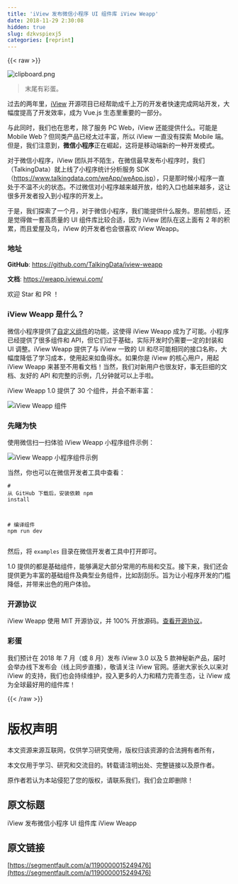 ```yaml
---
title: 'iView 发布微信小程序 UI 组件库 iView Weapp' 
date: 2018-11-29 2:30:08
hidden: true
slug: dzkvspiexj5
categories: [reprint]
---
```


{{< raw >}}
<p><span class="img-wrap"><img data-src="/img/bVbb9fe?w=2856&amp;h=1444" src="https://static.alili.tech/img/bVbb9fe?w=2856&amp;h=1444" alt="clipboard.png" title="clipboard.png" style="cursor:pointer;display:inline"></span></p><blockquote>&#x672B;&#x5C3E;&#x6709;&#x5F69;&#x86CB;&#x3002;</blockquote><p>&#x8FC7;&#x53BB;&#x7684;&#x4E24;&#x5E74;&#x91CC;&#xFF0C;<a href="https://github.com/iview/iview" rel="nofollow noreferrer" target="_blank">iView</a> &#x5F00;&#x6E90;&#x9879;&#x76EE;&#x5DF2;&#x7ECF;&#x5E2E;&#x52A9;&#x6210;&#x5343;&#x4E0A;&#x4E07;&#x7684;&#x5F00;&#x53D1;&#x8005;&#x5FEB;&#x901F;&#x5B8C;&#x6210;&#x7F51;&#x7AD9;&#x5F00;&#x53D1;&#xFF0C;&#x5927;&#x5E45;&#x5EA6;&#x63D0;&#x9AD8;&#x4E86;&#x5F00;&#x53D1;&#x6548;&#x7387;&#xFF0C;&#x6210;&#x4E3A; Vue.js &#x751F;&#x6001;&#x91CC;&#x91CD;&#x8981;&#x7684;&#x4E00;&#x90E8;&#x5206;&#x3002;</p><p>&#x4E0E;&#x6B64;&#x540C;&#x65F6;&#xFF0C;&#x6211;&#x4EEC;&#x4E5F;&#x5728;&#x601D;&#x8003;&#xFF0C;&#x9664;&#x4E86;&#x670D;&#x52A1; PC Web&#xFF0C;iView &#x8FD8;&#x80FD;&#x63D0;&#x4F9B;&#x4EC0;&#x4E48;&#x3002;&#x53EF;&#x80FD;&#x662F; Mobile Web&#xFF1F;&#x4F46;&#x540C;&#x7C7B;&#x4EA7;&#x54C1;&#x5DF2;&#x7ECF;&#x592A;&#x8FC7;&#x4E30;&#x5BCC;&#xFF0C;&#x6240;&#x4EE5; iView &#x4E00;&#x76F4;&#x6CA1;&#x6709;&#x63A2;&#x7D22; Mobile &#x7AEF;&#x3002;&#x4F46;&#x662F;&#xFF0C;&#x6211;&#x4EEC;&#x6CE8;&#x610F;&#x5230;&#xFF0C;<strong>&#x5FAE;&#x4FE1;&#x5C0F;&#x7A0B;&#x5E8F;</strong>&#x6B63;&#x5728;&#x5D1B;&#x8D77;&#xFF0C;&#x8FD9;&#x5C06;&#x662F;&#x79FB;&#x52A8;&#x7AEF;&#x65B0;&#x7684;&#x4E00;&#x79CD;&#x5F00;&#x53D1;&#x6A21;&#x5F0F;&#x3002;</p><p>&#x5BF9;&#x4E8E;&#x5FAE;&#x4FE1;&#x5C0F;&#x7A0B;&#x5E8F;&#xFF0C;iView &#x56E2;&#x961F;&#x5E76;&#x4E0D;&#x964C;&#x751F;&#xFF0C;&#x5728;&#x5FAE;&#x4FE1;&#x6700;&#x65E9;&#x53D1;&#x5E03;&#x5C0F;&#x7A0B;&#x5E8F;&#x65F6;&#xFF0C;&#x6211;&#x4EEC;&#xFF08;TalkingData&#xFF09;&#x5C31;&#x4E0A;&#x7EBF;&#x4E86;&#x5C0F;&#x7A0B;&#x5E8F;&#x7EDF;&#x8BA1;&#x5206;&#x6790;&#x670D;&#x52A1; SDK&#xFF08;<a href="https://www.talkingdata.com/weApp/weApp.jsp" rel="nofollow noreferrer" target="_blank">https://www.talkingdata.com/weApp/weApp.jsp</a>&#xFF09;&#xFF0C;&#x53EA;&#x662F;&#x90A3;&#x65F6;&#x5019;&#x5C0F;&#x7A0B;&#x5E8F;&#x4E00;&#x76F4;&#x5904;&#x4E8E;&#x4E0D;&#x6E29;&#x4E0D;&#x706B;&#x7684;&#x72B6;&#x6001;&#x3002;&#x4E0D;&#x8FC7;&#x5FAE;&#x4FE1;&#x5BF9;&#x5C0F;&#x7A0B;&#x5E8F;&#x8D8A;&#x6765;&#x8D8A;&#x5F00;&#x653E;&#xFF0C;&#x7ED9;&#x7684;&#x5165;&#x53E3;&#x4E5F;&#x8D8A;&#x6765;&#x8D8A;&#x591A;&#xFF0C;&#x8FD9;&#x8BA9;&#x5F88;&#x591A;&#x5F00;&#x53D1;&#x8005;&#x6295;&#x5165;&#x5230;&#x5C0F;&#x7A0B;&#x5E8F;&#x7684;&#x5F00;&#x53D1;&#x4E0A;&#x3002;</p><p>&#x4E8E;&#x662F;&#xFF0C;&#x6211;&#x4EEC;&#x63A2;&#x7D22;&#x4E86;&#x4E00;&#x4E2A;&#x6708;&#xFF0C;&#x5BF9;&#x4E8E;&#x5FAE;&#x4FE1;&#x5C0F;&#x7A0B;&#x5E8F;&#xFF0C;&#x6211;&#x4EEC;&#x80FD;&#x63D0;&#x4F9B;&#x4EC0;&#x4E48;&#x670D;&#x52A1;&#x3002;&#x601D;&#x524D;&#x60F3;&#x540E;&#xFF0C;&#x8FD8;&#x662F;&#x89C9;&#x5F97;&#x505A;&#x4E00;&#x5957;&#x9AD8;&#x8D28;&#x91CF;&#x7684; UI &#x7EC4;&#x4EF6;&#x5E93;&#x6BD4;&#x8F83;&#x5408;&#x9002;&#xFF0C;&#x56E0;&#x4E3A; iView &#x56E2;&#x961F;&#x5728;&#x8FD9;&#x4E0A;&#x9762;&#x6709; 2 &#x5E74;&#x7684;&#x79EF;&#x7D2F;&#xFF0C;&#x800C;&#x4E14;&#x7231;&#x5C4B;&#x53CA;&#x4E4C;&#xFF0C;iView &#x7684;&#x5F00;&#x53D1;&#x8005;&#x4E5F;&#x4F1A;&#x5F88;&#x559C;&#x6B22; iView Weapp&#x3002;</p><h3 id="articleHeader0">&#x5730;&#x5740;</h3><p><strong>GitHub</strong>: <a href="https://github.com/TalkingData/iview-weapp" rel="nofollow noreferrer" target="_blank">https://github.com/TalkingData/iview-weapp</a></p><p><strong>&#x6587;&#x6863;</strong>: <a href="https://weapp.iviewui.com/" rel="nofollow noreferrer" target="_blank">https://weapp.iviewui.com/</a></p><p>&#x6B22;&#x8FCE; Star &#x548C; PR &#xFF01;</p><h3 id="articleHeader1">iView Weapp &#x662F;&#x4EC0;&#x4E48;&#xFF1F;</h3><p>&#x5FAE;&#x4FE1;&#x5C0F;&#x7A0B;&#x5E8F;&#x63D0;&#x4F9B;&#x4E86;<a href="https://developers.weixin.qq.com/miniprogram/dev/framework/custom-component/" rel="nofollow noreferrer" target="_blank">&#x81EA;&#x5B9A;&#x4E49;&#x7EC4;&#x4EF6;</a>&#x7684;&#x529F;&#x80FD;&#xFF0C;&#x8FD9;&#x4F7F;&#x5F97; iView Weapp &#x6210;&#x4E3A;&#x4E86;&#x53EF;&#x80FD;&#x3002;&#x5C0F;&#x7A0B;&#x5E8F;&#x5DF2;&#x7ECF;&#x63D0;&#x4F9B;&#x4E86;&#x5F88;&#x591A;&#x7EC4;&#x4EF6;&#x548C; API&#xFF0C;&#x4F46;&#x5B83;&#x4EEC;&#x8FC7;&#x4E8E;&#x57FA;&#x7840;&#xFF0C;&#x5B9E;&#x9645;&#x5F00;&#x53D1;&#x65F6;&#x4ECD;&#x9700;&#x8981;&#x4E00;&#x5B9A;&#x7684;&#x5C01;&#x88C5;&#x548C; UI &#x8C03;&#x6574;&#x3002;iView Weapp &#x63D0;&#x4F9B;&#x4E86;&#x4E0E; iView &#x4E00;&#x81F4;&#x7684; UI &#x548C;&#x5C3D;&#x53EF;&#x80FD;&#x76F8;&#x540C;&#x7684;&#x63A5;&#x53E3;&#x540D;&#x79F0;&#xFF0C;&#x5927;&#x5E45;&#x5EA6;&#x964D;&#x4F4E;&#x4E86;&#x5B66;&#x4E60;&#x6210;&#x672C;&#xFF0C;&#x4F7F;&#x7528;&#x8D77;&#x6765;&#x5982;&#x9C7C;&#x5F97;&#x6C34;&#x3002;&#x5982;&#x679C;&#x4F60;&#x662F; iView &#x7684;&#x6838;&#x5FC3;&#x7528;&#x6237;&#xFF0C;&#x7528;&#x8D77; iView Weapp &#x6765;&#x751A;&#x81F3;&#x4E0D;&#x7528;&#x770B;&#x6587;&#x6863;&#xFF01;&#x5F53;&#x7136;&#xFF0C;&#x6211;&#x4EEC;&#x5BF9;&#x65B0;&#x7528;&#x6237;&#x4E5F;&#x5F88;&#x53CB;&#x597D;&#xFF0C;&#x4E8B;&#x65E0;&#x5DE8;&#x7EC6;&#x7684;&#x6587;&#x6863;&#x3001;&#x53CB;&#x597D;&#x7684; API &#x548C;&#x5B8C;&#x6574;&#x7684;&#x793A;&#x4F8B;&#xFF0C;&#x51E0;&#x5206;&#x949F;&#x5C31;&#x53EF;&#x4EE5;&#x4E0A;&#x624B;&#x5566;&#x3002;</p><p>iView Weapp 1.0 &#x63D0;&#x4F9B;&#x4E86; 30 &#x4E2A;&#x7EC4;&#x4EF6;&#xFF0C;&#x5E76;&#x4F1A;&#x4E0D;&#x65AD;&#x4E30;&#x5BCC;&#xFF1A;</p><p><span class="img-wrap"><img data-src="/img/remote/1460000015249479?w=1147&amp;h=590" src="https://static.alili.tech/img/remote/1460000015249479?w=1147&amp;h=590" alt="iView Weapp &#x7EC4;&#x4EF6;" title="iView Weapp &#x7EC4;&#x4EF6;" style="cursor:pointer;display:inline"></span></p><h3 id="articleHeader2">&#x5148;&#x7779;&#x4E3A;&#x5FEB;</h3><p>&#x4F7F;&#x7528;&#x5FAE;&#x4FE1;&#x626B;&#x4E00;&#x626B;&#x4F53;&#x9A8C; iView Weapp &#x5C0F;&#x7A0B;&#x5E8F;&#x7EC4;&#x4EF6;&#x793A;&#x4F8B;&#xFF1A;</p><p><span class="img-wrap"><img data-src="/img/remote/1460000015249480" src="https://static.alili.tech/img/remote/1460000015249480" alt="iView Weapp &#x5C0F;&#x7A0B;&#x5E8F;&#x7EC4;&#x4EF6;&#x793A;&#x4F8B;" title="iView Weapp &#x5C0F;&#x7A0B;&#x5E8F;&#x7EC4;&#x4EF6;&#x793A;&#x4F8B;" style="cursor:pointer;display:inline"></span></p><p>&#x5F53;&#x7136;&#xFF0C;&#x4F60;&#x4E5F;&#x53EF;&#x4EE5;&#x5728;&#x5FAE;&#x4FE1;&#x5F00;&#x53D1;&#x8005;&#x5DE5;&#x5177;&#x4E2D;&#x67E5;&#x770B;&#xFF1A;</p><div class="widget-codetool" style="display:none"><div class="widget-codetool--inner"><span class="selectCode code-tool" data-toggle="tooltip" data-placement="top" title="" data-original-title="&#x5168;&#x9009;"></span> <span type="button" class="copyCode code-tool" data-toggle="tooltip" data-placement="top" data-clipboard-text="# &#x4ECE; GitHub &#x4E0B;&#x8F7D;&#x540E;&#xFF0C;&#x5B89;&#x88C5;&#x4F9D;&#x8D56;
npm install

# &#x7F16;&#x8BD1;&#x7EC4;&#x4EF6;
npm run dev" title="" data-original-title="&#x590D;&#x5236;"></span> <span type="button" class="saveToNote code-tool" data-toggle="tooltip" data-placement="top" title="" data-original-title="&#x653E;&#x8FDB;&#x7B14;&#x8BB0;"></span></div></div><pre class="hljs coffeescript"><code class="shell"><span class="hljs-comment"># &#x4ECE; GitHub &#x4E0B;&#x8F7D;&#x540E;&#xFF0C;&#x5B89;&#x88C5;&#x4F9D;&#x8D56;</span>
<span class="hljs-built_in">npm</span> install

<span class="hljs-comment"># &#x7F16;&#x8BD1;&#x7EC4;&#x4EF6;</span>
<span class="hljs-built_in">npm</span> run dev</code></pre><p>&#x7136;&#x540E;&#xFF0C;&#x5C06; <code>examples</code> &#x76EE;&#x5F55;&#x5728;&#x5FAE;&#x4FE1;&#x5F00;&#x53D1;&#x8005;&#x5DE5;&#x5177;&#x4E2D;&#x6253;&#x5F00;&#x5373;&#x53EF;&#x3002;</p><p>1.0 &#x63D0;&#x4F9B;&#x7684;&#x90FD;&#x662F;&#x57FA;&#x7840;&#x7EC4;&#x4EF6;&#xFF0C;&#x80FD;&#x591F;&#x6EE1;&#x8DB3;&#x5927;&#x90E8;&#x5206;&#x5E38;&#x7528;&#x7684;&#x5E03;&#x5C40;&#x548C;&#x4EA4;&#x4E92;&#x3002;&#x63A5;&#x4E0B;&#x6765;&#xFF0C;&#x6211;&#x4EEC;&#x8FD8;&#x4F1A;&#x63D0;&#x4F9B;&#x66F4;&#x4E3A;&#x4E30;&#x5BCC;&#x7684;&#x57FA;&#x7840;&#x7EC4;&#x4EF6;&#x53CA;&#x5178;&#x578B;&#x4E1A;&#x52A1;&#x7EC4;&#x4EF6;&#xFF0C;&#x6BD4;&#x5982;&#x522E;&#x522E;&#x4E50;&#x3002;&#x65E8;&#x4E3A;&#x8BA9;&#x5C0F;&#x7A0B;&#x5E8F;&#x5F00;&#x53D1;&#x7684;&#x95E8;&#x69DB;&#x964D;&#x4F4E;&#xFF0C;&#x5E76;&#x5E26;&#x6765;&#x51FA;&#x8272;&#x7684;&#x7528;&#x6237;&#x4F53;&#x9A8C;&#x3002;</p><h3 id="articleHeader3">&#x5F00;&#x6E90;&#x534F;&#x8BAE;</h3><p>iView Weapp &#x4F7F;&#x7528; MIT &#x5F00;&#x6E90;&#x534F;&#x8BAE;&#xFF0C;&#x5E76; 100% &#x5F00;&#x653E;&#x6E90;&#x7801;&#x3002;<a href="https://github.com/TalkingData/iview-weapp/blob/master/LICENSE" rel="nofollow noreferrer" target="_blank">&#x67E5;&#x770B;&#x5F00;&#x6E90;&#x534F;&#x8BAE;</a>&#x3002;</p><h3 id="articleHeader4">&#x5F69;&#x86CB;</h3><p>&#x6211;&#x4EEC;&#x9884;&#x8BA1;&#x5728; 2018 &#x5E74; 7 &#x6708;&#xFF08;&#x6216; 8 &#x6708;&#xFF09;&#x53D1;&#x5E03; iView 3.0 &#x4EE5;&#x53CA; 5 &#x6B3E;&#x795E;&#x79D8;&#x65B0;&#x4EA7;&#x54C1;&#xFF0C;&#x5C4A;&#x65F6;&#x4F1A;&#x4E3E;&#x529E;&#x7EBF;&#x4E0B;&#x53D1;&#x5E03;&#x4F1A;&#xFF08;&#x7EBF;&#x4E0A;&#x540C;&#x6B65;&#x76F4;&#x64AD;&#xFF09;&#xFF0C;&#x656C;&#x8BF7;&#x5173;&#x6CE8; iView &#x5B98;&#x7F51;&#x3002;&#x611F;&#x8C22;&#x5927;&#x5BB6;&#x957F;&#x4E45;&#x4EE5;&#x6765;&#x5BF9; iView &#x7684;&#x652F;&#x6301;&#xFF0C;&#x6211;&#x4EEC;&#x4E5F;&#x4F1A;&#x6301;&#x7EED;&#x7EF4;&#x62A4;&#xFF0C;&#x6295;&#x5165;&#x66F4;&#x591A;&#x7684;&#x4EBA;&#x529B;&#x548C;&#x7CBE;&#x529B;&#x5B8C;&#x5584;&#x751F;&#x6001;&#xFF0C;&#x8BA9; iView &#x6210;&#x4E3A;&#x5168;&#x7403;&#x6700;&#x597D;&#x7528;&#x7684;&#x7EC4;&#x4EF6;&#x5E93;&#xFF01;</p>
{{< /raw >}}

# 版权声明
本文资源来源互联网，仅供学习研究使用，版权归该资源的合法拥有者所有，

本文仅用于学习、研究和交流目的。转载请注明出处、完整链接以及原作者。

原作者若认为本站侵犯了您的版权，请联系我们，我们会立即删除！

## 原文标题
iView 发布微信小程序 UI 组件库 iView Weapp

## 原文链接
[https://segmentfault.com/a/1190000015249476](https://segmentfault.com/a/1190000015249476)

